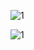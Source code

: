 
![1](https://github.com/naldo178/img/assets/87744405/2b251ebe-eed5-4590-b356-0f79184c28ed)



![1](https://github.com/naldo178/img/assets/87744405/9e75516d-3e45-482f-8bfd-3d442b510384)
